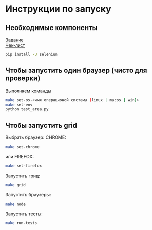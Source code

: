 Инструкции по запуску
===================

Необходимые компоненты
-------------
[Задание](https://park.mail.ru/blog/topic/view/10294/) </br>
[Чек-лист](https://docs.google.com/spreadsheets/d/1E2wA4Ew0h8apS7aZ_IDom6-4onpZ2EQ-c95Syl3ULh0/edit#gid=638182835)
```sh
pip install -U selenium

```

Чтобы запустить один браузер (чисто для проверки)
-------------
Выполняем команды
```sh
make set-os-<имя операционой системы (linux | macos | win)>
make set-env
python test_area.py
```

Чтобы запустить grid
-------------
Выбрать браузер:
CHROME:
```sh
make set-chrome

```
или FIREFOX:
```sh
make set-firefox

```
Запустить грид:
```sh
make grid

```
Запустить браузеры:
```sh
make node

```
Запустить тесты:
```sh
make run-tests

```